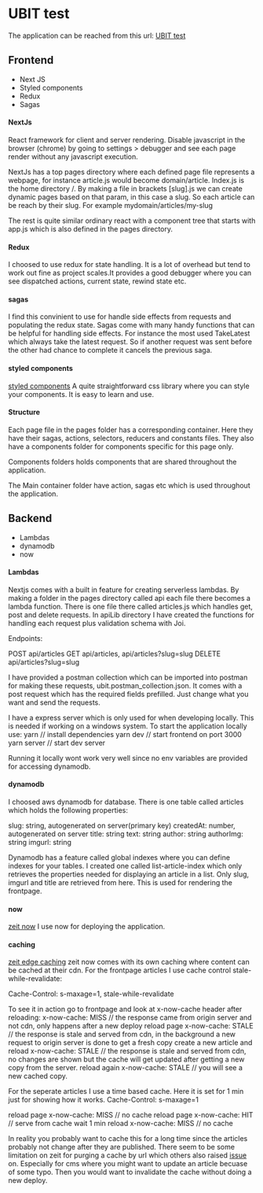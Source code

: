 # UBIT test

The application can be reached from this url: [UBIT test](https://ubittest.jeppan875.now.sh/)

## Frontend

- Next JS
- Styled components
- Redux
- Sagas

#### NextJs

React framework for client and server rendering. Disable javascript in the browser (chrome) by going to settings > debugger and see each page render without any javascript execution.

NextJs has a top pages directory where each defined page file represents a webpage, for instance article.js would become domain/article. Index.js is the home directory /. By making a file in brackets [slug].js
we can create dynamic pages based on that param, in this case a slug. So each article can be reach by their slug. For example mydomain/articles/my-slug

The rest is quite similar ordinary react with a component tree that starts with app.js which is also defined in the pages directory.

#### Redux

I choosed to use redux for state handling. It is a lot of overhead but tend to work out fine as project scales.It provides a good debugger where you can see dispatched actions, current state, rewind state etc.

#### sagas

I find this convinient to use for handle side effects from requests and
populating the redux state. Sagas come with many handy functions that can be helpful for handling side effects. For instance the most used TakeLatest which always take the latest request. So if another request was sent before the other had chance to complete it cancels the previous saga.

#### styled components

[styled components](https://styled-components.com/)
A quite straightforward css library where you can style your components. It is easy to learn and use. 

#### Structure

Each page file in the pages folder has a corresponding container. Here they have their sagas, actions, selectors, reducers and constants files. They also have a components folder for components specific for this page only.

Components folders holds components that are shared throughout the application.

The Main container folder have action, sagas etc which is used throughout the application.

## Backend

- Lambdas
- dynamodb
- now

#### Lambdas

Nextjs comes with a built in feature for creating serverless lambdas. By making a folder in the pages directory called api each file there becomes a lambda function. There is one file there called articles.js which handles get, post and delete requests. In apiLib directory I have created the functions for handling each request plus validation schema with Joi.

Endpoints:

POST api/articles
GET api/articles, api/articles?slug=slug
DELETE api/articles?slug=slug

I have provided a postman collection which can be imported into postman for making these requests, ubit.postman_collection.json. It comes with a post request which has the required fields prefilled. Just change what you want and send the requests.

I have a express server which is only used for when developing locally. This is needed if working on a windows system. To start the application locally use:
yarn // install dependencies
yarn dev // start frontend on port 3000
yarn server // start dev server

Running it locally wont work very well since no env variables are provided for accessing dynamodb.

#### dynamodb

I choosed aws dynamodb for database. There is one table called articles which holds the following properties:

slug: string, autogenerated on server(primary key)
createdAt: number, autogenerated on server
title: string
text: string
author: string
authorImg: string
imgurl: string

Dynamodb has a feature called global indexes where you can define indexes for your tables. I created one called list-article-index which only retrieves the properties needed for displaying an article in a list. Only slug, imgurl and title are retrieved from here. This is used for rendering the frontpage.

#### now

[zeit now](https://zeit.co/)
I use now for deploying the application.

#### caching

[zeit edge caching](https://zeit.co/docs/v2/serverless-functions/edge-caching)
zeit now comes with its own caching where content can be cached at their cdn.
For the frontpage articles I use cache control stale-while-revalidate:

Cache-Control: s-maxage=1, stale-while-revalidate

To see it in action go to frontpage and look at x-now-cache header after reloading:
x-now-cache: MISS // the response came from origin server and not cdn, only happens after a new deploy
reload page
x-now-cache: STALE // the response is stale and served from cdn, in the background a new request to origin server is done to get a fresh copy
create a new article and reload
x-now-cache: STALE // the response is stale and served from cdn, no changes are shown but the cache will get updated after getting a new copy from the server.
reload again
x-now-cache: STALE // you will see a new cached copy.

For the seperate articles I use a time based cache. Here it is set for 1 min just for showing how it works.
Cache-Control: s-maxage=1

reload page
x-now-cache: MISS // no cache
reload page
x-now-cache: HIT // serve from cache
wait 1 min reload
x-now-cache: MISS // no cache

In reality you probably want to cache this for a long time since the articles probably not change after they are published. There seem to be some limitation on zeit for purging a cache by url which others also raised [issue](https://github.com/zeit/docs/issues/1617) on. Especially for cms where you might want to update an article becuase of some typo. Then you would want to invalidate the cache without doing a new deploy.
